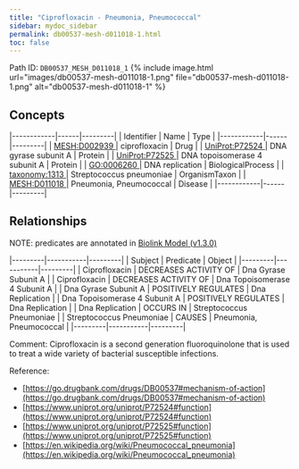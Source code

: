 ```yaml
---
title: "Ciprofloxacin - Pneumonia, Pneumococcal"
sidebar: mydoc_sidebar
permalink: db00537-mesh-d011018-1.html
toc: false 
---
```



Path ID: `DB00537_MESH_D011018_1`
{% include image.html url="images/db00537-mesh-d011018-1.png" file="db00537-mesh-d011018-1.png" alt="db00537-mesh-d011018-1" %}

## Concepts

|------------|------|---------|
| Identifier | Name | Type    |
|------------|------|---------|
| <a href="https://identifiers.org/MESH:D002939">MESH:D002939 </a> | ciprofloxacin | Drug |
| <a href="https://identifiers.org/UniProt:P72524">UniProt:P72524 </a> | DNA gyrase subunit A | Protein |
| <a href="https://identifiers.org/UniProt:P72525">UniProt:P72525 </a> | DNA topoisomerase 4 subunit A | Protein |
| <a href="https://identifiers.org/GO:0006260">GO:0006260 </a> | DNA replication | BiologicalProcess |
| <a href="https://identifiers.org/taxonomy:1313">taxonomy:1313 </a> | Streptococcus pneumoniae | OrganismTaxon |
| <a href="https://identifiers.org/MESH:D011018">MESH:D011018 </a> | Pneumonia, Pneumococcal | Disease |
|------------|------|---------|

## Relationships


NOTE: predicates are annotated in <a href="https://github.com/biolink/biolink-model/releases/tag/v1.3.0">Biolink Model (v1.3.0)</a>

|---------|-----------|---------|
| Subject | Predicate | Object  |
|---------|-----------|---------|
| Ciprofloxacin | DECREASES ACTIVITY OF | Dna Gyrase Subunit A |
| Ciprofloxacin | DECREASES ACTIVITY OF | Dna Topoisomerase 4 Subunit A |
| Dna Gyrase Subunit A | POSITIVELY REGULATES | Dna Replication |
| Dna Topoisomerase 4 Subunit A | POSITIVELY REGULATES | Dna Replication |
| Dna Replication | OCCURS IN | Streptococcus Pneumoniae |
| Streptococcus Pneumoniae | CAUSES | Pneumonia, Pneumococcal |
|---------|-----------|---------|

Comment: Ciprofloxacin is a second generation fluoroquinolone that is used to treat a wide variety of bacterial susceptible infections.

Reference: 
  - [https://go.drugbank.com/drugs/DB00537#mechanism-of-action](https://go.drugbank.com/drugs/DB00537#mechanism-of-action)
  - [https://www.uniprot.org/uniprot/P72524#function](https://www.uniprot.org/uniprot/P72524#function)
  - [https://www.uniprot.org/uniprot/P72525#function](https://www.uniprot.org/uniprot/P72525#function)
  - [https://en.wikipedia.org/wiki/Pneumococcal_pneumonia](https://en.wikipedia.org/wiki/Pneumococcal_pneumonia)
